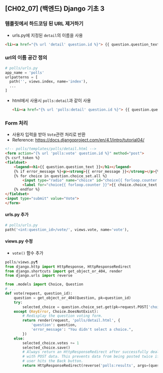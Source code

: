 ## [CH02_07] (백엔드) Django 기초 3

### 템플릿에서 하드코딩 된 URL 제거하기
- urls.py에 지정된 `detail`의 이름을 사용
```html
<li><a href="{% url 'detail' question.id %}"> {{ question.question_text }} </a> </li>
```

### url의 이름 공간 정의
```python
# polls/urls.py
app_name = 'polls'
urlpatterns = [
  path('', views.index, name='index'),
  ...
]
```
- html에서 사용시 `polls:detail`과 같이 사용
  ```html
  <li><a href="{% url 'polls:detail' question.id %}"> {{ question.question_text }} </a> </li>
  ```

### Form 처리
- 사용자 입력을 받아 `Vote`관련 처리로 반환
- Reference: https://docs.djangoproject.com/en/4.1/intro/tutorial04/
```html
<!-- polls/templates/polls/detail.html -->
<form action="{% url 'polls:vote' question.id %}" method="post">
{% csrf_token %}
<fieldset>
    <legend><h1>{{ question.question_text }}</h1></legend>
    {% if error_message %}<p><strong>{{ error_message }}</strong></p>{% endif %}
    {% for choice in question.choice_set.all %}
        <input type="radio" name="choice" id="choice{{ forloop.counter }}" value="{{ choice.id }}">
        <label for="choice{{ forloop.counter }}">{{ choice.choice_text }}</label><br>
    {% endfor %}
</fieldset>
<input type="submit" value="Vote">
</form>
```

#### urls.py 추가
```python
# polls/urls.py
path('<int:question_id>/vote/', views.vote, name='vote'),
```

#### views.py 수정
- `vote()` 함수 추가
```python
polls/views.py¶
from django.http import HttpResponse, HttpResponseRedirect
from django.shortcuts import get_object_or_404, render
from django.urls import reverse

from .models import Choice, Question
# ...
def vote(request, question_id):
    question = get_object_or_404(Question, pk=question_id)
    try:
        selected_choice = question.choice_set.get(pk=request.POST['choice'])
    except (KeyError, Choice.DoesNotExist):
        # Redisplay the question voting form.
        return render(request, 'polls/detail.html', {
            'question': question,
            'error_message': "You didn't select a choice.",
        })
    else:
        selected_choice.votes += 1
        selected_choice.save()
        # Always return an HttpResponseRedirect after successfully dealing
        # with POST data. This prevents data from being posted twice if a
        # user hits the Back button.
        return HttpResponseRedirect(reverse('polls:results', args=(question.id,)))
```
